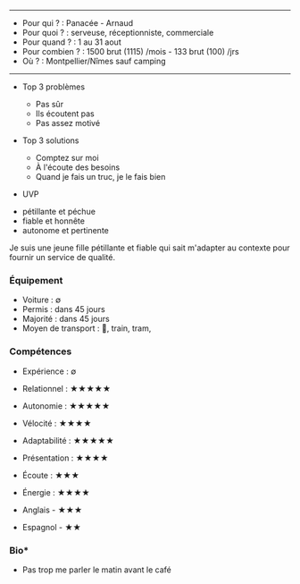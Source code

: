 

---
- Pour qui ? : Panacée - Arnaud
- Pour quoi ? : serveuse, réceptionniste, commerciale
- Pour quand ? : 1 au 31 aout
- Pour combien ? : 1500 brut (1115) /mois - 133 brut (100) /jrs 
- Où ? : Montpellier/Nîmes sauf camping
---

* Top 3 problèmes
  - Pas sûr
  - Ils écoutent pas
  - Pas assez motivé
  
* Top 3 solutions
  - Comptez sur moi
  - À l'écoute des besoins
  - Quand je fais un truc, je le fais bien

* UVP
- pétillante et péchue
- fiable et honnête
- autonome et pertinente

Je suis une jeune fille pétillante et fiable qui sait m'adapter au contexte pour fournir un service de qualité.

### Équipement
- Voiture : &#8709;
- Permis : dans 45 jours
- Majorité : dans 45 jours
- Moyen de transport : &#128652;, train, tram, 

### Compétences
- Expérience : &#8709;
- Relationnel : &#9733;&#9733;&#9733;&#9733;&#9733;
- Autonomie : &#9733;&#9733;&#9733;&#9733;&#9733;
- Vélocité : &#9733;&#9733;&#9733;&#9733;
- Adaptabilité : &#9733;&#9733;&#9733;&#9733;&#9733;
- Présentation : &#9733;&#9733;&#9733;&#9733;
- Écoute : &#9733;&#9733;&#9733;
- Énergie : &#9733;&#9733;&#9733;&#9733;

- Anglais - &#9733;&#9733;&#9733;
- Espagnol - &#9733;&#9733;

### Bio*

- Pas trop me parler le matin avant le café
